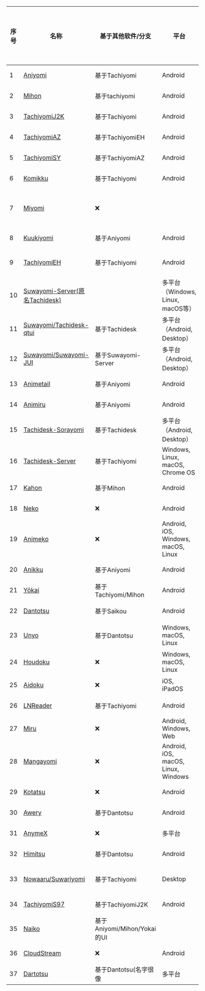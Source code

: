 | 序号 | 名称                          | 基于其他软件/分支         | 平台               | Mihon/Tachiyomi插件 | 本地/在线 | 类型               | 离线缓存/下载 |
|------|-------------------------------|---------------------------|--------------------------|-------------------------|-----------|--------------------|----------------|
| 1    | [Aniyomi](https://github.com/aniyomiorg/aniyomi)                       | 基于Tachiyomi      | Android                  | ✅                      | 在线      | 漫画/动画          | ✅             |
| 2    | [Mihon](https://github.com/mihonapp/mihon)                         | 基于tachiyomi                       | Android                  | ✅                      | 在线      | 漫画               | ✅             |
| 3    | [TachiyomiJ2K](https://github.com/Jays2Kings/tachiyomiJ2K)                 | 基于Tachiyomi      | Android                  | ✅                      | 在线      | 漫画               | ✅             |
| 4    | [TachiyomiAZ](https://github.com/az4521/tachiyomiAZ)                   | 基于TachiyomiEH    | Android                  | ✅                      | 在线      | 漫画               | ✅             |
| 5    | [TachiyomiSY](https://github.com/jobobby04/TachiyomiSY)                   | 基于TachiyomiAZ    | Android                  | ✅                      | 在线      | 漫画               | ✅             |
| 6    | [Komikku](https://github.com/komikku-app/komikku)                       | 基于Tachiyomi         | Android                  | ✅                      | 在线      | 漫画               | ✅               |
| 7    | [Miyomi](https://github.com/tas33n/Miyomi)                        | ❌                        |                          | ❌                      | 网页导航      |                    |                |
| 8    | [Kuukiyomi](https://github.com/hastie101/kuukiyomi)                    | 基于Aniyomi        | Android                  | ✅                      | 在线      | 漫画               |                |
| 9    | [TachiyomiEH](https://github.com/NerdNumber9/TachiyomiEH)                   | 基于Tachiyomi      | Android                  | ✅                      | 在线      | 漫画 Hentai/ExHentai版 |                |
| 10   | [Suwayomi-Server(原名Tachidesk)](https://github.com/Suwayomi/Suwayomi-Server) |       | 多平台（Windows, Linux, macOS等） | ✅                      | 服务器      | 漫画               |                |
| 11   | [Suwayomi/Tachidesk-qtui](https://github.com/Suwayomi/Tachidesk-qtui)      | 基于Tachidesk      | 多平台（Android, Desktop） | ✅                      | 服务器      | 漫画               |                |
| 12   | [Suwayomi/Suwayomi-JUI](https://github.com/Suwayomi/Suwayomi-JUI)        | 基于Suwayomi-Server | 多平台（Android, Desktop） | ✅                      | 服务器      | 漫画               |                |
| 13   | [Animetail](https://github.com/Animetailapp/Animetail)                     | 基于Aniyomi        | Android                  | ✅                      | 在线      | 动画               | ✅             |
| 14   | [Animiru](https://github.com/Quickdesh/Animiru)                       | 基于Aniyomi        | Android                  | ✅                      | 在线      | 动画               |      ✅          |
| 15   | [Tachidesk-Sorayomi](https://github.com/tachimanga/Tachidesk-Sorayomi) | 基于Tachidesk      | 多平台（Android, Desktop） | ✅                      | 服务器      | 漫画               |                |
| 16   | [Tachidesk-Server](https://github.com/tachimanga/Tachidesk-Server)     | 基于Tachiyomi      | Windows, Linux, macOS, Chrome OS | ✅                      | 服务器      | 漫画               |                |
| 17   | [Kahon](https://github.com/AmanoTeam/Kahon)                             | 基于Mihon          |  Android                        |     ✅                    | 在线      |        漫画            |   ✅             |
| 18   | [Neko](https://github.com/nekomangaorg/Neko)                           | ❌                        | Android                  | ❌                      | 在线      | MangaDex manga reader |  ✅              |
| 19   | [Animeko](https://github.com/open-ani/animeko)                         | ❌                        | Android, iOS, Windows, macOS, Linux | ❌，内置插件           | 在线      | 动画               |   ✅             |
| 20   | [Anikku](https://github.com/komikku-app/anikku)                        | 基于Aniyomi        | Android                  | ❌                      | 在线      | 动画               |     ✅           |
| 21   | [Yōkai](https://github.com/null2264/yokai)                             | 基于Tachiyomi/Mihon | Android                  | ✅                      | 在线      | 漫画               |  ✅              |
| 22   | [Dantotsu](https://github.com/albertxiao/Dantotsu)                     | 基于Saikou         | Android                  | ✅   同时支持mangayomi插件                   | 在线      | 漫画/动画/小说          |                |
| 23   | [Unyo](https://github.com/K3vinb5/Unyo)                                 | 基于Dantotsu       | Windows, macOS, Linux    | 支持或即将(来)支持aniyomi/mangayomi插件                     | 在线      | 漫画/动画          |                |
| 24   | [Houdoku](https://github.com/xgi/houdoku)                               | ❌                        | Windows, macOS, Linux    | ❌，内置插件           | 在线      | 漫画               |  ✅              |
| 25   | [Aidoku](https://github.com/Aidoku/Aidoku)                             | ❌                        | iOS, iPadOS              | ❌                      | 在线      | 漫画               |   ✅            |
| 26   | [LNReader](https://github.com/LNReader/lnreader)                       | 基于Tachiyomi      | Android                  | ✅                      | 在线      | 小说               |  ✅             |
| 27   | [Miru](https://github.com/miru-project/miru-app)                       | ❌                        | Android, Windows, Web     | ❌，内置插件仓库(要手动安装) | 在线      | 漫画/动画          |  ✅              |
| 28   | [Mangayomi](https://github.com/kodjodevf/mangayomi)                     | ❌                        | Android, iOS, macOS, Linux, Windows | ❌，内置插件           | 在线      | 小说/漫画/动画     |   ✅             |
| 29   | [Kotatsu](https://github.com/KotatsuApp/Kotatsu)                       | ❌                        | Android                  | ❌，内置插件(要手动启用) | 在线      | 漫画               |   ✅             |
| 30   | [Awery](https://github.com/MrBoomDeveloper/Awery) | 基于Dantotsu              | Android       | 支持Aniyomi插件     | 在线      | 动画       | ❌            |
| 31   | [AnymeX](https://github.com/RyanYuuki/AnymeX)     | ❌ | 多平台     | ✅          | 在线      | 小说/漫画/动画 | ❌           |
| 32   | [Himitsu](https://github.com/RepoDevil/Himitsu)   | 基于Dantotsu              | Android       | ✅ | 在线      | 漫画/动画/小说  |   ✅          |
| 33   | [Nowaaru/Suwariyomi](https://github.com/Nowaaru/suwariyomi) | 基于Tachiyomi             | Desktop       |        | 服务器      | 只支持Mangadex |             |
| 34   | [TachiyomiS97](https://github.com/Saud-97/TachiyomiS97) | 基于TachiyomiJ2K          | Android       | ✅                | 在线      | 漫画       |  ✅           |
| 35   | [Naiko](https://github.com/UnTamed-Fury/Naiko)    | 基于Aniyomi/Mihon/Yokai的UI |      |               |       |        |             |
| 36   | [CloudStream](https://github.com/recloudstream/cloudstream) | ❌ | Android | 支持aniyomi插件(另外下载插件包 | 在线 | 动画/影视 | ✅ |
 37   | [Dartotsu](https://github.com/aayush2622/Dartotsu) | 基于Dantotsu(名字很像 | 多平台 | ❌支持mangayomi插件 | 在线 | 动画/漫画/小说 | ❌ |


